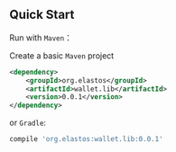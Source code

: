 ## Quick Start

Run with `Maven`：

Create a basic `Maven` project

```xml
<dependency>
    <groupId>org.elastos</groupId>
    <artifactId>wallet.lib</artifactId>
    <version>0.0.1</version>
</dependency>
```

or `Gradle`:

```sh
compile 'org.elastos:wallet.lib:0.0.1'
```